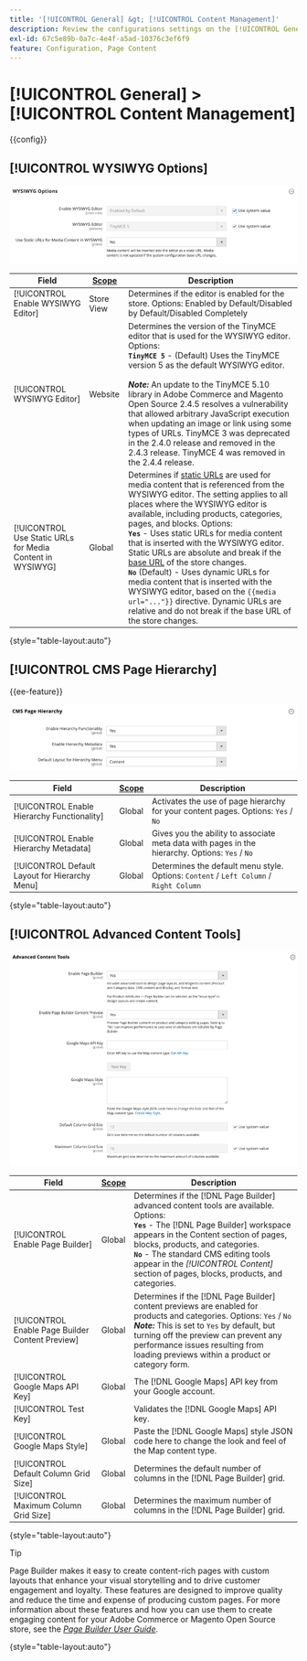 ```yaml
---
title: '[!UICONTROL General] &gt; [!UICONTROL Content Management]'
description: Review the configurations settings on the [!UICONTROL General] &gt; [!UICONTROL Content Management] page of the Commerce Admin.
exl-id: 67c5e89b-0a7c-4e4f-a5ad-10376c3ef6f9
feature: Configuration, Page Content
---
```

# [!UICONTROL General] > [!UICONTROL Content Management]

{{config}}

## [!UICONTROL WYSIWYG Options]

![WYSIWYG Options](./assets/content-management-wysiwyg-options.png)<!-- zoom -->

<!-- [WYSIWYG Options](https://docs.magento.com/user-guide/cms/editor.html) -->

|Field|[Scope](../../getting-started/websites-stores-views.md#scope-settings)|Description|
|--- |--- |--- |
|[!UICONTROL Enable WYSIWYG Editor]|Store View|Determines if the editor is enabled for the store. Options: Enabled by Default/Disabled by Default/Disabled Completely|
|[!UICONTROL WYSIWYG Editor]|Website|Determines the version of the TinyMCE editor that is used for the WYSIWYG editor. Options: <br/>**`TinyMCE 5`** - (Default) Uses the TinyMCE version 5 as the default WYSIWYG editor.<br><br>_**Note:**_ An update to the TinyMCE 5.10 library in Adobe Commerce and Magento Open Source 2.4.5 resolves a vulnerability that allowed arbitrary JavaScript execution when updating an image or link using some types of URLs. TinyMCE 3 was deprecated in the 2.4.0 release and removed in the 2.4.3 release. TinyMCE 4 was removed in the 2.4.4 release.|
|[!UICONTROL Use Static URLs for Media Content in WYSIWYG]|Global|Determines if [static URLs](../../content-design/catalog-urls-dynamic-media.md) are used for media content that is referenced from the WYSIWYG editor. The setting applies to all places where the WYSIWYG editor is available, including products, categories, pages, and blocks. Options: <br/>**`Yes`** - Uses static URLs for media content that is inserted with the WYSIWYG editor. Static URLs are absolute and break if the [base URL](../../stores-purchase/store-urls.md) of the store changes. <br/>**`No`** (Default) - Uses dynamic URLs for media content that is inserted with the WYSIWYG editor, based on the  `{{media url="..."}}` directive. Dynamic URLs are relative and do not break if the base URL of the store changes.|

{style="table-layout:auto"}

## [!UICONTROL CMS Page Hierarchy]

{{ee-feature}}

![CMS Page Hierarchy](./assets/content-management-cms-page-hierarchy.png)<!-- zoom -->

<!--[CMS Page Hierarchy](https://docs.magento.com/user-guide/cms/page-hierarchy.html) -->

|Field|[Scope](../../getting-started/websites-stores-views.md#scope-settings)|Description|
|--- |--- |--- |
|[!UICONTROL Enable Hierarchy Functionality]|Global|Activates the use of page hierarchy for your content pages. Options: `Yes` / `No`|
|[!UICONTROL Enable Hierarchy Metadata]|Global|Gives you the ability to associate meta data with pages in the hierarchy. Options: `Yes` / `No`|
|[!UICONTROL Default Layout for Hierarchy Menu]|Global|Determines the default menu style. Options: `Content` / `Left Column` / `Right Column`|

{style="table-layout:auto"}

## [!UICONTROL Advanced Content Tools]

![Advanced Content Tools](./assets/content-management-advanced-content-tools.png)<!-- zoom -->

<!-- [Advanced Content Tools](https://docs.magento.com/user-guide/cms/page-builder-workspace.html) -->

|Field|[Scope](../../getting-started/websites-stores-views.md#scope-settings)|Description|
|--- |--- |--- |
|[!UICONTROL Enable Page Builder]|Global|Determines if the [!DNL Page Builder] advanced content tools are available. Options: <br/>**`Yes`** - The [!DNL Page Builder] workspace appears in the Content section of pages, blocks, products, and categories. <br/>**`No`** - The standard CMS editing tools appear in the _[!UICONTROL Content]_ section of pages, blocks, products, and categories.|
|[!UICONTROL Enable Page Builder Content Preview]|Global|Determines if the [!DNL Page Builder] content previews are enabled for products and categories. Options: `Yes` / `No` <br/>**_Note:_** This is set to `Yes` by default, but turning off the preview can prevent any performance issues resulting from loading previews within a product or category form.|
|[!UICONTROL Google Maps API Key]|Global|The [!DNL Google Maps] API key from your Google account.|
|[!UICONTROL Test Key]||Validates the [!DNL Google Maps] API key.|
|[!UICONTROL Google Maps Style]|Global|Paste the [!DNL Google Maps] style JSON code here to change the look and feel of the Map content type.|
|[!UICONTROL Default Column Grid Size]|Global|Determines the default number of columns in the [!DNL Page Builder] grid.|
|[!UICONTROL Maximum Column Grid Size]|Global|Determines the maximum number of columns in the [!DNL Page Builder] grid.|

{style="table-layout:auto"}

>[!TIP]
>
>Page Builder makes it easy to create content-rich pages with custom layouts that enhance your visual storytelling and to drive customer engagement and loyalty. These features are designed to improve quality and reduce the time and expense of producing custom pages. For more information about these features and how you can use them to create engaging content for your Adobe Commerce or Magento Open Source store, see the [_Page Builder User Guide_](../../page-builder/guide-overview.md).

{style="table-layout:auto"}
